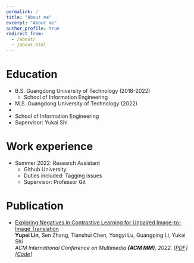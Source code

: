 ```yaml
---
permalink: /
title: "About me"
excerpt: "About me"
author_profile: true
redirect_from: 
  - /about/
  - /about.html
---
```


Education
======
* B.S. Guangdong University of Technology   (2018-2022)  
  * School of Information Engineering
*  M.S. Guangdong University of Technology (2022)
  *   
  * School of Information Engineering
  * Supervisor: Yukai Shi
 
Work experience
======
* Summer 2022: Research Assistant
  * Github University
  * Duties included: Tagging issues
  * Supervisor: Professor Git


Publication
======
<ul>
<li><p><a href="https://arxiv.org/pdf/2204.11018.pdf">Exploring Negatives in Contrastive Learning for Unpaired Image-to-Image Translation</a> <br />
<b>Yupei Lin</b>, Sen Zhang, Tianshui Chen, Yongyi Lu, Guangping Li, Yukai Shi <br />
<i> ACM International Conference on Multimedia <b>(ACM MM)</b>, 2022. <a href="https://arxiv.org/abs/2204.11018v2">[PDF]</a><a href="https://github.com/YupeiLin2388/Exploring-Negatives-in-Contrastive-Learning-for-Unpaired-Image-to-Image-Translation">[Code]</a></i></p>
</li>
</ul>
